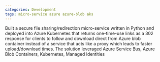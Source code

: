 ```yaml
---
categories: Development
tags: micro-service azure azure-blob aks
---
```


Built a secure file sharing/redirection micro-service written in Python and deployed into Azure Kubernetes that returns one-time-use links as a 302 response for clients to follow and download direct from Azure blob container instead of a service that acts like a proxy which leads to faster upload/download times. The solution leveraged Azure Service Bus, Azure Blob Containers, Kubernetes, Managed Identities



